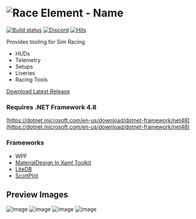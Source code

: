 # ![Race Element - Name](https://user-images.githubusercontent.com/4581237/209894151-3f8a5dc5-45de-4d7c-a46a-8c5a2a57cd91.png)


[![Build status](https://ci.appveyor.com/api/projects/status/wnbn1pdscccqwegg?svg=true)](https://ci.appveyor.com/project/RiddleTime/race-element)
[![Discord](https://badgen.net/discord/members/26AAEW5mUq?icon=discord&color=5562ea&label=Race%20Element)](https://discord.gg/26AAEW5mUq)
[![Hits](https://hits.seeyoufarm.com/api/count/keep/badge.svg?url=https%3A%2F%2Fgithub.com%2FRiddleTime%2FACC-Manager&count_bg=%23FF4500&title_bg=%23555555&icon=&icon_color=%23E7E7E7&title=Usage%3A+Today+%2F+All-time&edge_flat=false)](https://hits.seeyoufarm.com)

Provides tooling for Sim Racing
- HUDs
- Telemetry
- Setups
- Liveries
- Racing Tools

[Download Latest Release](https://github.com/RiddleTime/Race-Element/releases/latest)


### Requires .NET Framework 4.8
[https://dotnet.microsoft.com/en-us/download/dotnet-framework/net48](https://dotnet.microsoft.com/en-us/download/dotnet-framework/net48)

### Frameworks
- WPF
- [MaterialDesign In Xaml Toolkit](https://github.com/MaterialDesignInXAML/MaterialDesignInXamlToolkit)
- [LiteDB](https://github.com/mbdavid/LiteDB)
- [ScottPlot](https://github.com/scottplot/scottplot)

## Preview Images
![image](https://user-images.githubusercontent.com/4581237/205200289-58a8ad04-fb39-45a4-bfe8-a8f455a18dfd.png)
![image](https://user-images.githubusercontent.com/4581237/190435640-9e5eef21-8cfc-4599-b4f0-668e266c8b33.png)
![image](https://user-images.githubusercontent.com/4581237/190435822-e174f425-b7d5-4952-bdbf-ca1aed66bf53.png)
![image](https://user-images.githubusercontent.com/4581237/190436083-0b229cdc-fb82-4c07-b4b8-ffe07399c28d.png)


